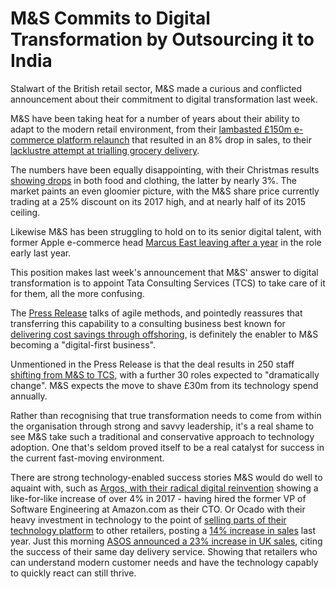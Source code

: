 # M&S Commits to Digital Transformation by Outsourcing it to India

Stalwart of the British retail sector, M&S made a curious and conflicted announcement about their commitment to digital transformation last week.

M&S have been taking heat for a number of years about their ability to adapt to the modern retail environment, from their [lambasted £150m e-commerce platform relaunch](https://www.marketingweek.com/2014/07/08/website-problems-hit-ms-sales/) that resulted in an 8% drop in sales, to their [lacklustre attempt at trialling grocery delivery](https://diginomica.com/2017/05/25/marks-spencers-lack-digital-urgency-costing-dearly/).

The numbers have been equally disappointing, with their Christmas results [showing drops](http://www.iii.co.uk/articles/473924/ms-and-tesco-dive-christmas-results) in both food and clothing, the latter by nearly 3%. The market paints an even gloomier picture, with the M&S share price currently trading at a 25% discount on its 2017 high, and at nearly half of its 2015 ceiling.

Likewise M&S has been struggling to hold on to its senior digital talent, with former Apple e-commerce head [Marcus East leaving after a year](https://www.retailgazette.co.uk/blog/2017/03/ms-digital-director-quits/) in the role early last year.

This position makes last week's announcement that M&S' answer to digital transformation is to appoint Tata Consulting Services (TCS) to take care of it for them, all the more confusing.

The [Press Release](http://www.retailtechnology.co.uk/news/6583/ms-commits-to-digital-transformation/) talks of agile methods, and pointedly reassures that transferring this capability to a consulting business best known for [delivering cost savings through offshoring](https://www.theregister.co.uk/2017/06/06/ey_plans_fresh_wave_of_indian_outsourcing/), is definitely the enabler to M&S becoming a "digital-first business".

Unmentioned in the Press Release is that the deal results in 250 staff [shifting from M&S to TCS](http://www.telegraph.co.uk/business/2018/01/09/marks-spencer-ramps-cost-cutting-technology-overhaul/), with a further 30 roles expected to "dramatically change". M&S expects the move to shave £30m from its technology spend annually.

Rather than recognising that true transformation needs to come from within the organisation through strong and savvy leadership, it's a real shame to see M&S take such a traditional and conservative approach to technology adoption. One that's seldom proved itself to be a real catalyst for success in the current fast-moving environment.

There are strong technology-enabled success stories M&S would do well to aquaint with, such as [Argos, with their radical digital reinvention](https://econsultancy.com/blog/69450-what-makes-argos-the-uk-s-top-multichannel-retailer) showing a like-for-like increase of over 4% in 2017 - having hired the former VP of Software Engineering at Amazon.com as their CTO. Or Ocado with their heavy investment in technology to the point of [selling parts of their technology platform](https://www.ft.com/content/036750de-d40d-11e7-a303-9060cb1e5f44) to other retailers, posting a [14% increase in sales](http://www.cityam.com/258021/ocado-set-deliver-impressive-annual-results-127bn-sales) last year. Just this morning [ASOS announced a 23% increase in UK sales](http://www.bbc.co.uk/news/business-42815593), citing the success of their same day delivery service. Showing that retailers who can understand modern customer needs and have the technology capably to quickly react can still thrive.
